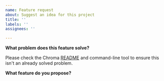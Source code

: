 ```yaml
---
name: Feature request
about: Suggest an idea for this project
title: ''
labels: ''
assignees: ''

---
```


**What problem does this feature solve?**

Please check the Chroma [README](https://github.com/Hiroya-W/chroma) and command-line tool to ensure this isn't an already solved problem.

**What feature do you propose?**
